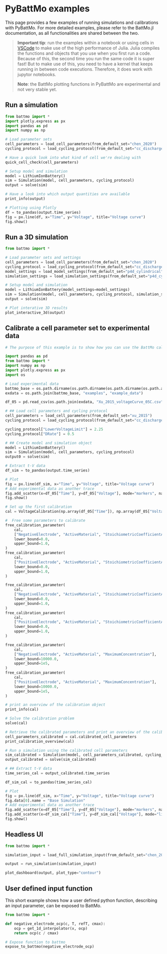 # PyBattMo examples

This page provides a few examples of running simulations and calibrations with PyBattMo. For more detailed examples, please refer to the BattMo.jl documentation, as all functionalities are shared between the two.

> **Important tip**: run the examples within a notebook or using cells in [VSCode](https://code.visualstudio.com/docs/python/jupyter-support-py) to make use of the high performance of Julia. Julia compiles the functions and objects that you use when you first run a code. Because of this, the second time you run the same code it is super fast! But to make use of this, you need to have a kernel that keeps running in between code executions. Therefore, it does work with jupytor notebooks.
>
> **Note**: the BattMo plotting functions in PyBattMo are experimental and not very stable yet.

## Run a simulation

```python
from battmo import *
import plotly.express as px
import pandas as pd
import numpy as np

# Load parameter sets
cell_parameters = load_cell_parameters(from_default_set="chen_2020")
cycling_protocol = load_cycling_protocol(from_default_set="cc_discharge")

# Have a quick look into what kind of cell we're dealing with
quick_cell_check(cell_parameters)

# Setup model and simulation
model = LithiumIonBattery()
sim = Simulation(model, cell_parameters, cycling_protocol)
output = solve(sim)

# Have a look into which output quantities are available
print_info(output)

# Plotting using Plotly
df = to_pandas(output.time_series)
fig = px.line(df, x="Time", y="Voltage", title="Voltage curve")
fig.show()
```

## Run a 3D simulation

```python
from battmo import *

# Load parameter sets and settings
cell_parameters = load_cell_parameters(from_default_set="chen_2020")
cycling_protocol = load_cycling_protocol(from_default_set="cc_discharge")
model_settings = load_model_settings(from_default_set="p4d_cylindrical")
simulation_settings = load_simulation_settings(from_default_set="p4d_cylindrical")

# Setup model and simulation
model = LithiumIonBattery(model_settings=model_settings)
sim = Simulation(model, cell_parameters, cycling_protocol, simulation_settings=simulation_settings)
output = solve(sim)

# Plot interative 3D results
plot_interactive_3d(output)
```

## Calibrate a cell parameter set to experimental data

```python
# The purpose of this example is to show how you can use the BattMo calibration api and therefore only shows a simple calibration procedure using only one experimental voltage curve is shown. A more complete example can be found among the BattMo.jl examples.

import pandas as pd
from battmo import *
import numpy as np
import plotly.express as px
import os

# Load experimental data
battmo_base = os.path.dirname(os.path.dirname(os.path.dirname(os.path.abspath(__file__))))
exdata = os.path.join(battmo_base, "examples", "example_data")

df_05 = pd.read_csv(os.path.join(exdata, "Xu_2015_voltageCurve_05C.csv"), names=["Time", "Voltage"])

# ## Load cell parameters and cycling protocol
cell_parameters = load_cell_parameters(from_default_set="xu_2015")
cycling_protocol = load_cycling_protocol(from_default_set="cc_discharge")

cycling_protocol["LowerVoltageLimit"] = 2.25
cycling_protocol["DRate"] = 0.5

# ## Create model and simulation object
model = LithiumIonBattery()
sim = Simulation(model, cell_parameters, cycling_protocol)
output0 = solve(sim)

# Extract t-V data
df_sim = to_pandas(output.time_series)

# Plot
fig = px.line(df_sim, x="Time", y="Voltage", title="Voltage curve")
# Add experimental data as another trace
fig.add_scatter(x=df_05["Time"], y=df_05["Voltage"], mode="markers", name="Experimental 0.5C")
fig.show()

# Set up the first calibration
cal = VoltageCalibration(np.array(df_05["Time"]), np.array(df_05["Voltage"]), sim)

#  Free some parameters to calibrate
free_calibration_parameter(
    cal,
    ["NegativeElectrode", "ActiveMaterial", "StoichiometricCoefficientAtSOC100"],
    lower_bound=0.0,
    upper_bound=1.0,
)
free_calibration_parameter(
    cal,
    ["PositiveElectrode", "ActiveMaterial", "StoichiometricCoefficientAtSOC100"],
    lower_bound=0.0,
    upper_bound=1.0,
)

free_calibration_parameter(
    cal,
    ["NegativeElectrode", "ActiveMaterial", "StoichiometricCoefficientAtSOC0"],
    lower_bound=0.0,
    upper_bound=1.0,
)
free_calibration_parameter(
    cal,
    ["PositiveElectrode", "ActiveMaterial", "StoichiometricCoefficientAtSOC0"],
    lower_bound=0.0,
    upper_bound=1.0,
)

free_calibration_parameter(
    cal,
    ["NegativeElectrode", "ActiveMaterial", "MaximumConcentration"],
    lower_bound=10000.0,
    upper_bound=1e5,
)
free_calibration_parameter(
    cal,
    ["PositiveElectrode", "ActiveMaterial", "MaximumConcentration"],
    lower_bound=10000.0,
    upper_bound=1e5,
)

# print an overview of the calibration object
print_info(cal)

# Solve the calibration problem
solve(cal)

# Retrieve the calibrated parameters and print an overview of the calibration
cell_parameters_calibrated = cal.calibrated_cell_parameters
print_calibration_overview(cal)

# Run a simulation using the calibrated cell parameters
sim_calibrated = Simulation(model, cell_parameters_calibrated, cycling_protocol)
output_calibrated = solve(sim_calibrated)

# ## Extract t-V data
time_series_cal = output_calibrated.time_series

df_sim_cal = to_pandas(time_series_cal)

# Plot
fig = px.line(df_sim, x="Time", y="Voltage", title="Voltage curve")
fig.data[0].name = "Base Simulation"
# Add experimental data as another trace
fig.add_scatter(x=df_05["Time"], y=df_05["Voltage"], mode="markers", name="Experimental 0.5C")
fig.add_scatter(x=df_sim_cal["Time"], y=df_sim_cal["Voltage"], mode="lines", name="Calibrated")
fig.show()

```

## Headless UI

```python
from battmo import *

simulation_input = load_full_simulation_input(from_default_set="chen_2020")

output = run_simulation(simulation_input)

plot_dashboard(output, plot_type="contour")
```

## User defined input function
This short example shows how a user defined python function, describing an input parameter, can be exposed to BattMo.
```python
from battmo import *

def negative_electrode_ocp(c, T, refT, cmax):
    ocp = get_1d_interpolator(x, ocp)
    return ocp(c / cmax)

# Expose function to battmo
expose_to_battmo(negative_electrode_ocp)
```
